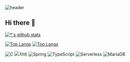 ![header](https://capsule-render.vercel.app/api?type=rounded&color=gradient&text=%20odeto1310%20&&animation=scaleIn)

## Hi there 👋
[![*'s github stats](https://github-readme-stats.vercel.app/api?username=odeto1310)](https://github.com/odeto1310)

[![Top Langs](https://github-readme-stats.vercel.app/api/top-langs/?username=odeto1310)](https://github.com/odeto1310/github-readme-stats)
[![Top Langs](https://github-readme-stats.vercel.app/api/top-langs/?username=odeto1310&layout=compact)](https://github.com/odeto1310/github-readme-stats)



<!--
**odeto1310/odeto1310** is a ✨ _special_ ✨ repository because its `README.md` (this file) appears on your GitHub profile.

Here are some ideas to get you started:

- 🔭 I’m currently working on ...
- 🌱 I’m currently learning ...
- 👯 I’m looking to collaborate on ...
- 🤔 I’m looking for help with ...
- 💬 Ask me about ...
- 📫 How to reach me: ...
- 😄 Pronouns: ...
- ⚡ Fun fact: ...
-->



![C](https://img.shields.io/badge/-C-123456?style=flat-square&logo=C&logoColor=black)
![자바](https://img.shields.io/badge/-자바-007396?style=flat&logo=Java&logoColor=ffffff)
![Spring](https://img.shields.io/badge/-Spring-6DB33F?style=for-the-badge&logo=Spring&logoColor=white)
![TypeScript](https://img.shields.io/badge/-TypeScript-3178C6?style=flat-square&logo=TypeScript&logoColor=white)
![Serverless](https://img.shields.io/badge/-Serverless-FD5750?style=flat-square&logo=Serverless&logoColor=magenta)
![MariaDB](https://img.shields.io/badge/-MariaDB-1F305F?style=flat-square&logo=mariadb&logoColor=white)
